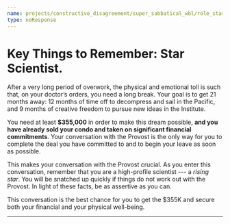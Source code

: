 ```yaml
---
name: projects/constructive_disagreement/super_sabbatical_wbl/role_star_scientist_pep_talk.md
type: noResponse
---
```


# Key Things to Remember: Star Scientist.

After a very long period of overwork, the physical and emotional toll is such that, on your doctor’s orders, you need a long break. Your goal is to get 21 months away: 12 months of time off to decompress and sail in the Pacific, and 9 months of creative freedom to pursue new ideas in the Institute.

You need at least **$355,000** in order to make this dream possible, **and you have already sold your condo and taken on significant financial commitments**. Your conversation with the Provost is the only way for you to complete the deal you have committed to and to begin your leave as soon as possible.

This makes your conversation with the Provost crucial. As you enter this conversation, remember that you are a high-profile scientist --- a _rising star_. You will be snatched up quickly if things do not work out with the Provost. In light of these facts, be as assertive as you can.

This conversation is the best chance for you to get the $355K and secure both your financial and your physical well-being.

---
